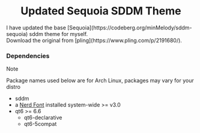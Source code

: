 <h1 align='center'>Updated Sequoia SDDM Theme</h1>
I have updated the base [Sequoia](https://codeberg.org/minMelody/sddm-sequoia) sddm theme for myself. <br>
Download the original from [pling](https://www.pling.com/p/2191680/).

### Dependencies

> [!NOTE]
> Package names used below are for Arch Linux, packages may vary for your distro

- sddm
- a [Nerd Font](https://www.nerdfonts.com/font-downloads) installed system-wide >= v3.0
- qt6 >= 6.6
  - qt6-declarative
  - qt6-5compat

